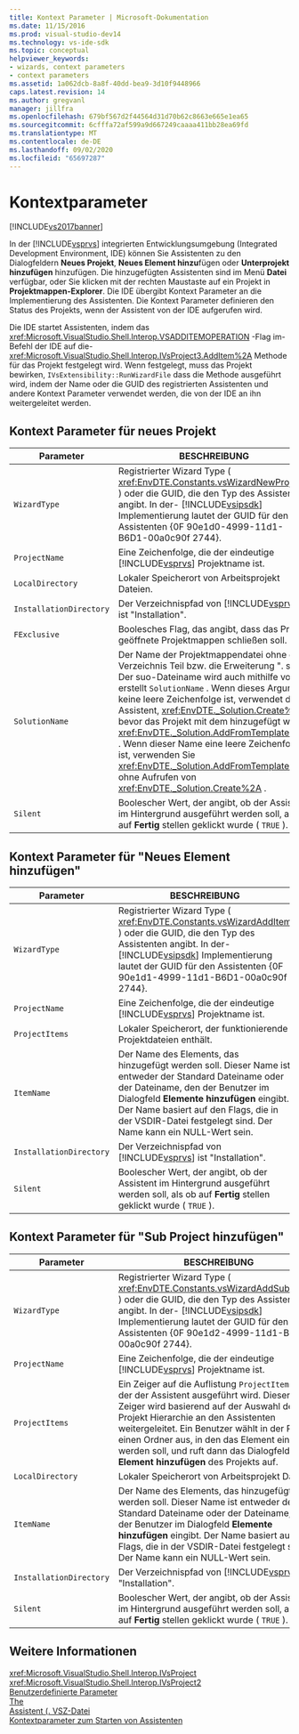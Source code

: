 ```yaml
---
title: Kontext Parameter | Microsoft-Dokumentation
ms.date: 11/15/2016
ms.prod: visual-studio-dev14
ms.technology: vs-ide-sdk
ms.topic: conceptual
helpviewer_keywords:
- wizards, context parameters
- context parameters
ms.assetid: 1a062dcb-8a8f-40dd-bea9-3d10f9448966
caps.latest.revision: 14
ms.author: gregvanl
manager: jillfra
ms.openlocfilehash: 679bf567d2f44564d31d70b62c8663e665e1ea65
ms.sourcegitcommit: 6cfffa72af599a9d667249caaaa411bb28ea69fd
ms.translationtype: MT
ms.contentlocale: de-DE
ms.lasthandoff: 09/02/2020
ms.locfileid: "65697287"
---
```

# <a name="context-parameters"></a>Kontextparameter
[!INCLUDE[vs2017banner](../../includes/vs2017banner.md)]

In der [!INCLUDE[vsprvs](../../includes/vsprvs-md.md)] integrierten Entwicklungsumgebung (Integrated Development Environment, IDE) können Sie Assistenten zu den Dialogfeldern **Neues Projekt**, **Neues Element hinzu**fügen oder **Unterprojekt hinzufügen** hinzufügen. Die hinzugefügten Assistenten sind im Menü **Datei** verfügbar, oder Sie klicken mit der rechten Maustaste auf ein Projekt in **Projektmappen-Explorer**. Die IDE übergibt Kontext Parameter an die Implementierung des Assistenten. Die Kontext Parameter definieren den Status des Projekts, wenn der Assistent von der IDE aufgerufen wird.  
  
 Die IDE startet Assistenten, indem das <xref:Microsoft.VisualStudio.Shell.Interop.VSADDITEMOPERATION> -Flag im-Befehl der IDE auf die- <xref:Microsoft.VisualStudio.Shell.Interop.IVsProject3.AddItem%2A> Methode für das Projekt festgelegt wird. Wenn festgelegt, muss das Projekt bewirken, `IVsExtensibility::RunWizardFile` dass die Methode ausgeführt wird, indem der Name oder die GUID des registrierten Assistenten und andere Kontext Parameter verwendet werden, die von der IDE an ihn weitergeleitet werden.  
  
## <a name="context-parameters-for-new-project"></a>Kontext Parameter für neues Projekt  
  
|Parameter|BESCHREIBUNG|  
|---------------|-----------------|  
|`WizardType`|Registrierter Wizard Type ( <xref:EnvDTE.Constants.vsWizardNewProject> ) oder die GUID, die den Typ des Assistenten angibt. In der- [!INCLUDE[vsipsdk](../../includes/vsipsdk-md.md)] Implementierung lautet der GUID für den Assistenten {0F 90e1d0-4999-11d1-B6D1-00a0c90f 2744}.|  
|`ProjectName`|Eine Zeichenfolge, die der eindeutige [!INCLUDE[vsprvs](../../includes/vsprvs-md.md)] Projektname ist.|  
|`LocalDirectory`|Lokaler Speicherort von Arbeitsprojekt Dateien.|  
|`InstallationDirectory`|Der Verzeichnispfad von [!INCLUDE[vsprvs](../../includes/vsprvs-md.md)] ist "Installation".|  
|`FExclusive`|Boolesches Flag, das angibt, dass das Projekt geöffnete Projektmappen schließen soll.|  
|`SolutionName`|Der Name der Projektmappendatei ohne den Verzeichnis Teil bzw. die Erweiterung ". sln". Der suo-Dateiname wird auch mithilfe von erstellt `SolutionName` . Wenn dieses Argument keine leere Zeichenfolge ist, verwendet der Assistent, <xref:EnvDTE._Solution.Create%2A> bevor das Projekt mit dem hinzugefügt wird <xref:EnvDTE._Solution.AddFromTemplate%2A> . Wenn dieser Name eine leere Zeichenfolge ist, verwenden Sie <xref:EnvDTE._Solution.AddFromTemplate%2A> ohne Aufrufen von <xref:EnvDTE._Solution.Create%2A> .|  
|`Silent`|Boolescher Wert, der angibt, ob der Assistent im Hintergrund ausgeführt werden soll, als ob auf **Fertig** stellen geklickt wurde ( `TRUE` ).|  
  
## <a name="context-parameters-for-add-new-item"></a>Kontext Parameter für "Neues Element hinzufügen"  
  
|Parameter|BESCHREIBUNG|  
|---------------|-----------------|  
|`WizardType`|Registrierter Wizard Type ( <xref:EnvDTE.Constants.vsWizardAddItem> ) oder die GUID, die den Typ des Assistenten angibt. In der- [!INCLUDE[vsipsdk](../../includes/vsipsdk-md.md)] Implementierung lautet der GUID für den Assistenten {0F 90e1d1-4999-11d1-B6D1-00a0c90f 2744}.|  
|`ProjectName`|Eine Zeichenfolge, die der eindeutige [!INCLUDE[vsprvs](../../includes/vsprvs-md.md)] Projektname ist.|  
|`ProjectItems`|Lokaler Speicherort, der funktionierende Projektdateien enthält.|  
|`ItemName`|Der Name des Elements, das hinzugefügt werden soll. Dieser Name ist entweder der Standard Dateiname oder der Dateiname, den der Benutzer im Dialogfeld **Elemente hinzufügen** eingibt. Der Name basiert auf den Flags, die in der VSDIR-Datei festgelegt sind. Der Name kann ein NULL-Wert sein.|  
|`InstallationDirectory`|Der Verzeichnispfad von [!INCLUDE[vsprvs](../../includes/vsprvs-md.md)] ist "Installation".|  
|`Silent`|Boolescher Wert, der angibt, ob der Assistent im Hintergrund ausgeführt werden soll, als ob auf **Fertig** stellen geklickt wurde ( `TRUE` ).|  
  
## <a name="context-parameters-for-add-sub-project"></a>Kontext Parameter für "Sub Project hinzufügen"  
  
|Parameter|BESCHREIBUNG|  
|---------------|-----------------|  
|`WizardType`|Registrierter Wizard Type ( <xref:EnvDTE.Constants.vsWizardAddSubProject> ) oder die GUID, die den Typ des Assistenten angibt. In der- [!INCLUDE[vsipsdk](../../includes/vsipsdk-md.md)] Implementierung lautet der GUID für den Assistenten {0F 90e1d2-4999-11d1-B6D1-00a0c90f 2744}.|  
|`ProjectName`|Eine Zeichenfolge, die der eindeutige [!INCLUDE[vsprvs](../../includes/vsprvs-md.md)] Projektname ist.|  
|`ProjectItems`|Ein Zeiger auf die Auflistung `ProjectItems` , in der der Assistent ausgeführt wird. Dieser Zeiger wird basierend auf der Auswahl der Projekt Hierarchie an den Assistenten weitergeleitet. Ein Benutzer wählt in der Regel einen Ordner aus, in den das Element eingefügt werden soll, und ruft dann das Dialogfeld **Element hinzufügen** des Projekts auf.|  
|`LocalDirectory`|Lokaler Speicherort von Arbeitsprojekt Dateien.|  
|`ItemName`|Der Name des Elements, das hinzugefügt werden soll. Dieser Name ist entweder der Standard Dateiname oder der Dateiname, den der Benutzer im Dialogfeld **Elemente hinzufügen** eingibt. Der Name basiert auf den Flags, die in der VSDIR-Datei festgelegt sind. Der Name kann ein NULL-Wert sein.|  
|`InstallationDirectory`|Der Verzeichnispfad von [!INCLUDE[vsprvs](../../includes/vsprvs-md.md)] ist "Installation".|  
|`Silent`|Boolescher Wert, der angibt, ob der Assistent im Hintergrund ausgeführt werden soll, als ob auf **Fertig** stellen geklickt wurde ( `TRUE` ).|  
  
## <a name="see-also"></a>Weitere Informationen  
 <xref:Microsoft.VisualStudio.Shell.Interop.IVsProject>   
 <xref:Microsoft.VisualStudio.Shell.Interop.IVsProject2>   
 [Benutzerdefinierte Parameter](../../extensibility/internals/custom-parameters.md)   
 [The](../../extensibility/internals/wizards.md)   
 [Assistent (. VSZ-Datei](../../extensibility/internals/wizard-dot-vsz-file.md)   
 [Kontextparameter zum Starten von Assistenten](https://msdn.microsoft.com/library/051a10f4-9e45-4604-b344-123044f33a24)
